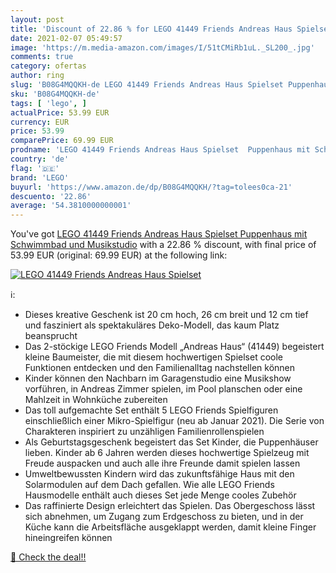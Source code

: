 ```yaml
---
layout: post
title: 'Discount of 22.86 % for LEGO 41449 Friends Andreas Haus Spielset'
date: 2021-02-07 05:49:57
image: 'https://m.media-amazon.com/images/I/51tCMiRb1uL._SL200_.jpg'
comments: true
category: ofertas
author: ring
slug: 'B08G4MQQKH-de LEGO 41449 Friends Andreas Haus Spielset Puppenhaus mit...'
sku: 'B08G4MQQKH-de'
tags: [ 'lego', ]
actualPrice: 53.99 EUR
currency: EUR
price: 53.99
comparePrice: 69.99 EUR
prodname: 'LEGO 41449 Friends Andreas Haus Spielset  Puppenhaus mit Schwimmbad und Musikstudio'
country: 'de'
flag: '🇩🇪'
brand: 'LEGO'
buyurl: 'https://www.amazon.de/dp/B08G4MQQKH/?tag=tolees0ca-21'
descuento: '22.86'
average: '54.3810000000001'
---
```


You've got [LEGO 41449 Friends Andreas Haus Spielset  Puppenhaus mit Schwimmbad und Musikstudio](https://www.amazon.de/dp/B08G4MQQKH/?tag=tolees0ca-21) with a  22.86 % discount, with final price of 53.99 EUR (original: 69.99 EUR) at the following link:

[![LEGO 41449 Friends Andreas Haus Spielset](https://m.media-amazon.com/images/I/51tCMiRb1uL._SL200_.jpg)](https://www.amazon.de/dp/B08G4MQQKH/?tag=tolees0ca-21)

ℹ️:

- Dieses kreative Geschenk ist 20 cm hoch, 26 cm breit und 12 cm tief und fasziniert als spektakuläres Deko-Modell, das kaum Platz beansprucht
- Das 2-stöckige LEGO Friends Modell „Andreas Haus“ (41449) begeistert kleine Baumeister, die mit diesem hochwertigen Spielset coole Funktionen entdecken und den Familienalltag nachstellen können
- Kinder können den Nachbarn im Garagenstudio eine Musikshow vorführen, in Andreas Zimmer spielen, im Pool planschen oder eine Mahlzeit in Wohnküche zubereiten
- Das toll aufgemachte Set enthält 5 LEGO Friends Spielfiguren einschließlich einer Mikro-Spielfigur (neu ab Januar 2021). Die Serie von Charakteren inspiriert zu unzähligen Familienrollenspielen
- Als Geburtstagsgeschenk begeistert das Set Kinder, die Puppenhäuser lieben. Kinder ab 6 Jahren werden dieses hochwertige Spielzeug mit Freude auspacken und auch alle ihre Freunde damit spielen lassen
- Umweltbewussten Kindern wird das zukunftsfähige Haus mit den Solarmodulen auf dem Dach gefallen. Wie alle LEGO Friends Hausmodelle enthält auch dieses Set jede Menge cooles Zubehör
- Das raffinierte Design erleichtert das Spielen. Das Obergeschoss lässt sich abnehmen, um Zugang zum Erdgeschoss zu bieten, und in der Küche kann die Arbeitsfläche ausgeklappt werden, damit kleine Finger hineingreifen können

[🛒 Check the deal!!](https://www.amazon.de/dp/B08G4MQQKH/?tag=tolees0ca-21)
